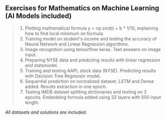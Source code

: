 ## Exercises for Mathematics on Machine Learning (AI Models included)

> 1. Plotting mathematical formula y = np.sin(b) + b * 1/10, explaining how to find local minimum on formula.
> 2. Training model on student's income and testing the accuracy of Neural Network and Linear Regression algorithms.
> 3. Image recognition using tensorflow keras. Text answers on image input.
> 4. Preparing NYSE data and predicting results with linear regression and statsmodel.
> 5. Training and testing AAPL stock data (NYSE). Predicting results with Decision Tree Regressor model.
> 6. Sequential prediction on normalized dataset. LSTM and Dense added. Results extraction in one epoch.
> 7. Testing IMDB dataset splitting dictionaries and testing on 3 epochs. Embedding formula added using 32 layers with 500 input length.


*All datasets and solutions are included.*
